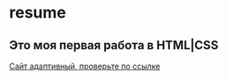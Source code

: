# resume
## Это моя первая работа в HTML|CSS

[Сайт адаптивный, проверьте по ссылке](https://soslowpock.github.io/resume/)
